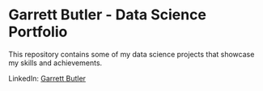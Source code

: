 # Garrett Butler - Data Science Portfolio

This repository contains some of my data science projects that showcase my skills and achievements.

LinkedIn: [Garrett Butler](https://www.linkedin.com/in/garrett-butler-0b3105176/)
